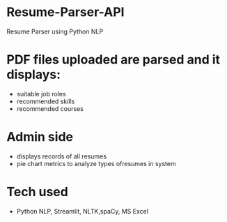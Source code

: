 # Resume-Parser-API
Resume Parser using Python NLP

# PDF files uploaded are parsed and it displays:
  - suitable job roles
  - recommended skills
  - recommended courses
# Admin side 
  - displays records of all resumes
  - pie chart metrics to analyze types ofresumes in system

# Tech used 
  - Python NLP, Streamlit, NLTK,spaCy, MS Excel
